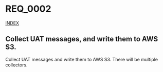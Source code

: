 REQ_0002
========
[INDEX](https://github.com/guycole/mellow-hyena/blob/main/requirement/INDEX.md)

## Collect UAT messages, and write them to AWS S3.

Collect UAT messages and write them to AWS S3.  There will be multiple collectors.
